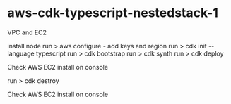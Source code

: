 # aws-cdk-typescript-nestedstack-1
VPC and EC2

install node
run > aws configure - add keys and region
run > cdk init --language typescript
run > cdk bootstrap
run > cdk synth
run > cdk deploy

Check AWS EC2 install on console

run > cdk destroy

Check AWS EC2 install on console